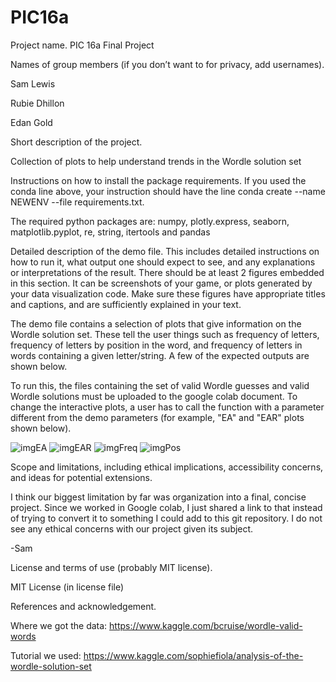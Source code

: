 # PIC16a


Project name.
PIC 16a Final Project

Names of group members (if you don’t want to for privacy, add usernames).

Sam Lewis

Rubie Dhillon

Edan Gold


Short description of the project.

Collection of plots to help understand trends in the Wordle solution set


Instructions on how to install the package requirements. If you used the conda line above, your instruction should have the line conda create --name NEWENV --file requirements.txt.

The required python packages are: numpy, plotly.express, seaborn, matplotlib.pyplot, re, string, itertools and pandas


Detailed description of the demo file. This includes detailed instructions on how to run it, what output one should expect to see, and any explanations or interpretations of the result. There should be at least 2 figures embedded in this section. It can be screenshots of your game, or plots generated by your data visualization code. Make sure these figures have appropriate titles and captions, and are sufficiently explained in your text.

The demo file contains a selection of plots that give information on the Wordle solution set. These tell the user things such as frequency of letters, frequency of letters by position in the word, and frequency of letters in words containing a given letter/string. A few of the expected outputs are shown below. 

To run this, the files containing the set of valid Wordle guesses and valid Wordle solutions must be uploaded to the google colab document. To change the interactive plots, a user has to call the function with a parameter different from the demo parameters (for example, "EA" and "EAR" plots shown below). 

![imgEA](https://user-images.githubusercontent.com/97066772/158006200-f2758c89-fc6f-4052-9009-bb9804d8f1b2.png)
![imgEAR](https://user-images.githubusercontent.com/97066772/158006202-481972a3-19d5-40ce-93c1-b6434e8d2b03.png)
![imgFreq](https://user-images.githubusercontent.com/97066772/158006203-67c88ca1-073a-4add-9510-8bc6c2c32ef4.png)
![imgPos](https://user-images.githubusercontent.com/97066772/158006204-e74939b1-98be-4e83-bd52-1488b96fcffa.png)



Scope and limitations, including ethical implications, accessibility concerns, and ideas for potential extensions.

I think our biggest limitation by far was organization into a final, concise project. Since we worked in Google colab, I just shared a link to that instead of trying to convert it to something I could add to this git repository. I do not see any ethical concerns with our project given its subject. 

-Sam


License and terms of use (probably MIT license).

MIT License (in license file)


References and acknowledgement.

Where we got the data: https://www.kaggle.com/bcruise/wordle-valid-words

Tutorial we used: https://www.kaggle.com/sophiefiola/analysis-of-the-wordle-solution-set
